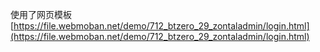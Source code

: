 使用了网页模板[https://file.webmoban.net/demo/712_btzero_29_zontaladmin/login.html](https://file.webmoban.net/demo/712_btzero_29_zontaladmin/login.html)